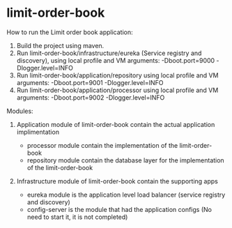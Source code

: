 # limit-order-book

How to run the Limit order book application:
1. Build the project using maven.
2. Run limit-order-book/infrastructure/eureka (Service registry and discovery), using local profile and VM arguments: -Dboot.port=9000 -Dlogger.level=INFO
3. Run limit-order-book/application/repository using local profile and VM arguments: -Dboot.port=9001 -Dlogger.level=INFO
4. Run limit-order-book/application/processor using local profile and VM arguments: -Dboot.port=9002 -Dlogger.level=INFO


Modules:
1. Application module of limit-order-book contain the actual application implimentation
   * processor module contain the implementation of the limit-order-book
   * repository module contain the database layer for the implementation of the limit-order-book
   
2. Infrastructure module of limit-order-book contain the supporting apps
   * eureka module is the application level load balancer (service registry and discovery)
   * config-server is the module that had the application configs (No need to start it, it is not completed)
